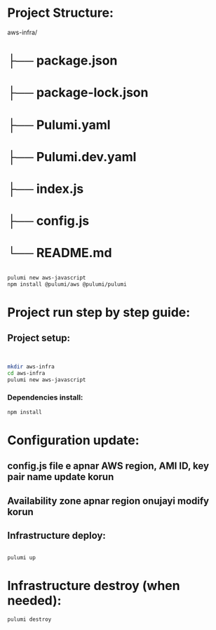 # Project Structure:

aws-infra/

# ├── package.json

# ├── package-lock.json

# ├── Pulumi.yaml

# ├── Pulumi.dev.yaml

# ├── index.js

# ├── config.js

# └── README.md

```bash

pulumi new aws-javascript
npm install @pulumi/aws @pulumi/pulumi
```

# Project run step by step guide:

## Project setup:

```bash


mkdir aws-infra
cd aws-infra
pulumi new aws-javascript

```

### Dependencies install:

```bash
npm install

```

# Configuration update:

## config.js file e apnar AWS region, AMI ID, key pair name update korun

## Availability zone apnar region onujayi modify korun

## Infrastructure deploy:

```bash

pulumi up

```

# Infrastructure destroy (when needed):

```bash
pulumi destroy

```
